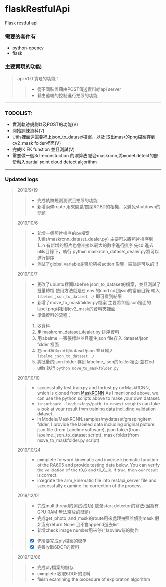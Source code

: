 # flaskRestfulApi
Flask restful api

### 需要的套件有

* python-opencv
* flask


### 主要實現的功能:

> api v1.0 實現的功能：
>>* 從不同裝置藉由POST傳送資料給api server
>>* 藉由遠端的控制進行拍照的功能



-------------------------

### TODOLIST:

* 實測軌跡規劃以及POST的功能(V)
* 開始訓練資料(V)
* Utils裡面還需要補上json_to_dataset檔案、以及 取出mask的png檔案存到cv2_mask folder裡面(V)
* 完成IK FK function 並且測試(V)
* 需要做一個3d reconstuction 的演算法 結合maskrcnn,將model.detect的部份融入partial point cloud detect algorithm
--------------------------
### Updated logs

>2019/9/19
>>* 完成軌跡規劃測試且拍照的功能
>>* 新增兩條route 用來開啟/關閉RGBD的相機，以避免shutdown的問題
>>
>2019/10/6
>>* 新增一個照片排序的py檔案(Utils/maskrcnn_dataset_dealer.py)
>>主要可以將照片排序到1...n 有新增的照片也會直接以最大的數字進行排序
>>先cd 進去utils目錄下，執行 python maskrcnn_dataset_dealer.py將可以進行排序
>>* 測試了global variable是否能夠被action 影響。結論是可以的!!!
>>
>2019/10/7
>>* 更改了ubuntu裡面labelme json_to_dataset的檔案，並且測試了批量轉檔
>>  使用方法就是在 env 的cmd cd到json的當前目錄 輸入 `labelme_json_to_dataset ./` 即可看到結果
>>* 新增了move_to_maskfolder.py檔案 主要將每個json裡面的label.png移動到cv2_mask的資料夾裡面
>>* 準備資料的流程：
>>  1. 收資料
>>  2. 用 maskrcnn_dataset_dealer.py 排序資料
>>  3. 用labelme 一張張標註並且產生json file存入 dataset/json folder 裡面
>>  4. 在cmd裡面 cd到dataset/json 並且輸入`labelme_json_to_dataset ./`
>>  5. 將批量的json folder 存到 labelme_json的folder裡面 並在cd utils 執行 `python move_to_maskfolder.py`
>>
>2019/10/10
>>* successfully test train.py and fortest.py on MaskRCNN, which is cloned from [MaskRCNN](https://github.com/matterport/Mask_RCNN) 
>> As I mentioned above, we can use the python scripts above to make your own dataset.
>>* `tensorboard -logdir=logs/path_to_newest_weights` can take a look at your result from training data including validation
>> dataset.
>>* In Models/MaskRCNN/samples/mydataset/graspingitem folder, I provide the labeled data including original picture, json file
>> (from Labelme software), json folder(from labelme_json_to_dataset script), mask folder(from move_to_maskfolder.py script)
>>
>2019/10/24
>>* complete forword kinematic and inverse kinematic function of the RA605 and provide testing data below.
>> You can verify the validation of the t0_6 and t0_6_ik. If true, then our result is correct.
>>* integrate the arm_kinematic file into restapi_server file and successfully examine the correction of the process.
>>
>2019/12/01
>>* 完成multithread的測試(成功),放棄start detector的寫法(因為有GPU RAM 無法釋放的問題)
>>* 完成get_photo_and_mask的route用來處理拍照並偵測mask 假如沒有return None 且不會append進去list
>>* 新增check image number用來停止labview端的動作
>>* [x] 仍須要完成ply檔案的儲存
>>* [x] 完善收取6DOF的資料

>>
>2019/12/06
>>* 完成ply檔案的儲存
>>* complete 收取6DOF的資料
>>* finish examining the procedure of exploration algorithm